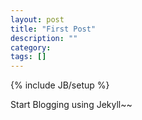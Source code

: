 ```yaml
---
layout: post
title: "First Post"
description: ""
category: 
tags: []
---
```

{% include JB/setup %}

Start Blogging using Jekyll~~
